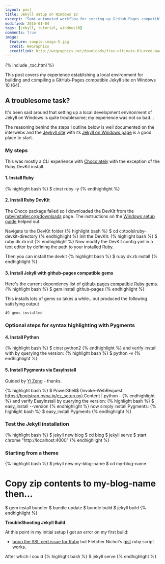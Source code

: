 ```yaml
---
layout: post
title: Jekyll setup on Windows 10
excerpt: "Semi-automated workflow for setting up GitHub-Pages compatible Jekyll on Windows 10."
modified: 2016-01-04
tags: [jekyll, tutorial, windows10]
comments: true
image:
  feature: sample-image-5.jpg
  credit: WeGraphics
  creditlink: http://wegraphics.net/downloads/free-ultimate-blurred-background-pack/
---
```


{% include _toc.html %}

This post covers my experience establishing a local environment for building and compiling a GitHub-Pages compatible Jekyll site on Windows 10 (64).

## A troublesome task?
It's been said around that setting up a local development environment of Jekyll on Windows is quite troublesome; my experience was not so bad...

The reasoning behind the steps I outline below is well documented on the interwebs and the [Jeykyll site](http://jekyllrb.com/) with its [Jekyll on Windows page](http://jekyllrb.com/docs/windows/#installation) is a good place to start.

### My steps
This was mostly a CLI experience with [Chocolately](https://chocolatey.org/) with the exception of the Ruby DevKit install.

#### 1. Install Ruby
{% highlight bash %}
$ cinst ruby -y
{% endhighlight %}

#### 2. Install Ruby DevKit
The Choco package failed so I downloaded the DevKit from the [rubyinstaller.org/downloads](http://rubyinstaller.org/downloads/) page.  The instructions on the [Windows setup guide](http://jekyll-windows.juthilo.com/) helped out.

Navigate to the DevKit folder
{% highlight bash %}
$ cd c:\tools\ruby-devkit-directory
{% endhighlight %}
Init the DevKit:
{% highlight bash %}
$ ruby dk.rb init
{% endhighlight %}
Now modify the DevKit config.yml in a text editor by defining the path to your installed Ruby.

Then you can install the devkit
{% highlight bash %}
  $ ruby dk.rb install
{% endhighlight %}

#### 3. Install Jekyll with github-pages compatible gems
Here's the current dependency list of [github-pages compatible Ruby gems](https://pages.github.com/versions/).
{% highlight bash %}
  $ gem install github-pages
{% endhighlight %}

This installs lots of gems so takes a while...but produced the following satisfying output

`
49 gems installed
`

### Optional steps for syntax highlighting with Pygments

#### 4. Install Python
{% highlight bash %}
$ cinst python2
{% endhighlight %}
and verify install with by querying the version:
{% highlight bash %}
$ python -v
{% endhighlight %}

#### 5. Install Pygments via EasyInstall
Guided by [Yi Zeng](http://yizeng.me/2013/05/10/setup-jekyll-on-windows/) - thanks.

{% highlight bash %}
$ PowerShell$ (Invoke-WebRequest https://bootstrap.pypa.io/ez_setup.py).Content | python -
{% endhighlight %}
and verify EasyInstall by querying the version:
{% highlight bash %}
$ easy_install --version
{% endhighlight %}
now simply install Pygments:
{% highlight bash %}
$ easy_install Pygments
{% endhighlight %}

### Test the Jekyll installation

{% highlight bash %}
$ jekyll new blog
$ cd blog
$ jekyll serve
$ start chrome "http://localhost:4000"
{% endhighlight %}

### Starting from a theme

{% highlight bash %}
$ jekyll new my-blog-name
$ cd my-blog-name
# Copy zip contents to my-blog-name then...
$ gem install bundler
$ bundle update
$ bundle build
$ jekyll build
{% endhighlight %}

**TroubleShooting Jekyll Build**

At this point in my initial setup I got an error on my first build:

* [booo the SSL cert issue for Ruby](http://stackoverflow.com/a/7536952) but Fletcher Nichol's [gist](https://gist.github.com/fnichol/867550) ruby script works.

After which I could
{% highlight bash %}
$ jekyll serve
{% endhighlight %}
